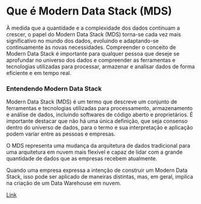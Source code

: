 # Que é Modern Data Stack (MDS)

À medida que a quantidade e a complexidade dos dados continuam a crescer, o papel do Modern Data Stack (MDS) torna-se cada vez mais significativo no mundo dos dados, evoluindo e adaptando-se continuamente às novas necessidades. Compreender o conceito de Modern Data Stack é importante para qualquer pessoa que deseje se aprofundar no universo dos dados e compreender as ferramentas e tecnologias utilizadas para processar, armazenar e analisar dados de forma eficiente e em tempo real.

### Entendendo Modern Data Stack

Modern Data Stack (MDS) é um termo que descreve um conjunto de ferramentas e tecnologias utilizadas para processamento, armazenamento e análise de dados, incluindo softwares de código aberto e proprietários. É importante destacar que não há uma única definição, que seja consenso dentro do universo de dados, para o termo e sua interpretação e aplicação podem variar entre as pessoas e empresas.

O MDS representa uma mudança da arquitetura de dados tradicional para uma arquitetura em nuvem mais flexível e capaz de lidar com a grande quantidade de dados que as empresas recebem atualmente.

Quando uma empresa expressa a intenção de construir um Modern Data Stack, isso pode ser aplicado de maneiras distintas, mas, em geral, implica na criação de um Data Warehouse em nuvem.

[Link](https://kondado.com.br/blog/blog/2023/05/09/o-que-e-modern-data-stack-mds/)